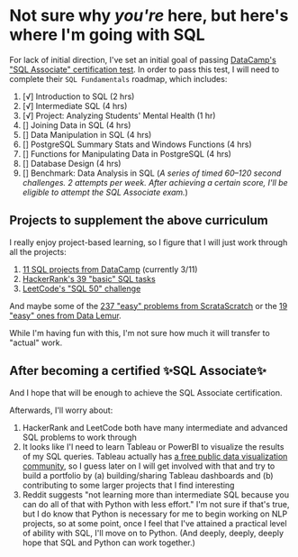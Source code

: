# Not sure why _you're_ here, but here's where I'm going with SQL

For lack of initial direction, I've set an initial goal of passing [DataCamp's "SQL Associate" certification test](https://www.datacamp.com/certification/sql-associate). In order to pass this test, I will need to complete their `SQL Fundamentals` roadmap, which includes:

1. [√] Introduction to SQL (2 hrs)  
2. [√] Intermediate SQL (4 hrs)  
3. [√] Project: Analyzing Students' Mental Health (1 hr)  
4. [] Joining Data in SQL (4 hrs)  
5. [] Data Manipulation in SQL (4 hrs)  
6. [] PostgreSQL Summary Stats and Windows Functions (4 hrs)
7. [] Functions for Manipulating Data in PostgreSQL (4 hrs)
8. [] Database Design (4 hrs)
9. [] Benchmark: Data Analysis in SQL  (_A series of timed 60–120 second challenges. 2 attempts per week. After achieving a certain score, I'll be eligible to attempt the SQL Associate exam._)

## Projects to supplement the above curriculum

I really enjoy project-based learning, so I figure that I will just work through all the projects:

1. [11 SQL projects from DataCamp](https://github.com/SuikaCider/coding_practice/new/main/DataCamp/SQL) (currently 3/11)  
2. [HackerRank's 39 "basic" SQL tasks](https://www.hackerrank.com/domains/sql?filters%5Bskills%5D%5B%5D=SQL%20%28Basic%29)
3. [LeetCode's "SQL 50" challenge](https://leetcode.com/studyplan/top-sql-50/)

And maybe some of the [237 "easy" problems from ScrataScratch](https://platform.stratascratch.com/coding?code_type=1&difficulties=1&page_size=25&page=10) or the [19 "easy" ones from Data Lemur](https://datalemur.com/questions?category=SQL).

While I'm having fun with this, I'm not sure how much it will transfer to "actual" work. 

## After becoming a certified ✨SQL Associate✨

And I hope that will be enough to achieve the SQL Associate certification. 

Afterwards, I'll worry about:
1. HackerRank and LeetCode both have many intermediate and advanced SQL problems to work through
2. It looks like I'l need to learn Tableau or PowerBI to visualize the results of my SQL queries. Tableau actually has [a free public data visualization community](https://public.tableau.com/), so I guess later on I will get involved with that and try to build a portfolio by (a) building/sharing Tableau dashboards and (b) contributing to some larger projects that I find interesting
3. Reddit suggests "not learning more than intermediate SQL because you can do all of that with Python with less effort." I'm not sure if that's true, but I do know that Python is necessary for me to begin working on NLP projects, so at some point, once I feel that I've attained a practical level of ability with SQL, I'll move on to Python. (And deeply, deeply, deeply hope that SQL and Python can work together.)
